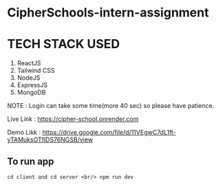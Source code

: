# CipherSchools-intern-assignment

# TECH STACK USED 
1) ReactJS
2) Tailwind CSS
3) NodeJS
4) ExpressJS
5) MongoDB

NOTE : Login can take some time(more 40 sec) so please have patience. <br/>

Live Link : https://cipher-school.onrender.com <br/>

Demo Likk  : https://drive.google.com/file/d/11VEgwC7dL1ft-yTAMuksOTflDS76NGSB/view

## To run app
`cd client and cd server <br/>
 npm run dev 
`


